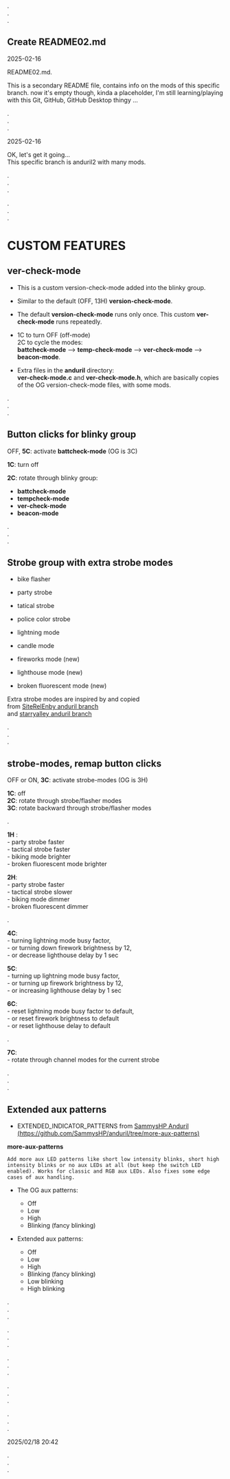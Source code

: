 
.   
.   
.   

## Create README02.md

2025-02-16  

README02.md.  

This is a secondary README file, contains info on the mods of this specific branch.
now it's empty though, kinda a placeholder, I'm still learning/playing with this Git, GitHub, GitHub Desktop thingy ...  

.   
.   
.   

2025-02-16   

OK, let's get it going...   
This specific branch is anduril2 with many mods. 

.   
.   
.   

.   
.   
.   

# CUSTOM FEATURES   


## ver-check-mode

 - This is a custom version-check-mode added into the blinky group.  

 - Similar to the default (OFF, 13H) **version-check-mode**.  

 - The default **version-check-mode** runs only once. This custom **ver-check-mode** runs repeatedly. 

 - 1C to turn OFF (off-mode)  
  2C to cycle the modes:  
  **battcheck-mode**  --> **temp-check-mode**  -->  **ver-check-mode**  -->  **beacon-mode**.  

 - Extra files in the **anduril** directory:  
   **ver-check-mode.c** and **ver-check-mode.h**, which are basically copies of the OG version-check-mode files, with some mods.


.   
.   
.   


##   Button clicks for blinky group

OFF, **5C**: activate **battcheck-mode** (OG is 3C)   

**1C**: turn off  

**2C**: rotate through blinky group:  
   - **battcheck-mode**
   - **tempcheck-mode**  
   - **ver-check-mode**  
   - **beacon-mode**   

.  
.  
.   


## Strobe group with extra strobe modes

   - bike flasher
   - party strobe
   - tatical strobe
   - police color strobe 
   - lightning mode
   - candle mode
     
   - fireworks mode (new)
   - lighthouse mode (new)
   - broken fluorescent mode (new)
  

Extra strobe modes are inspired by and copied   
from [SiteRelEnby anduril branch](https://github.com/SiteRelEnby/anduril)   
and [starryalley anduril branch](https://github.com/starryalley/anduril) 


.  
.  
.  


## strobe-modes, remap button clicks 

OFF or ON, **3C**: activate strobe-modes (OG is 3H)  

**1C**: off  
**2C**: rotate through strobe/flasher modes  
**3C**: rotate backward through strobe/flasher modes  

.  

**1H** :  
    -  party strobe faster  
    -  tactical strobe faster  
    -  biking mode brighter  
    -  broken fluorescent mode brighter  

**2H**:   
    -  party strobe faster  
    -  tactical strobe slower  
    -  biking mode dimmer  
    -  broken fluorescent dimmer  

.  

**4C**:  
    -  turning lightning mode busy factor,   
    -  or turning down firework brightness by 12,  
    -  or decrease lighthouse delay by 1 sec  

**5C**:   
    -   turning up lightning mode busy factor,   
    -   or turning up firework brightness by 12,  
    -   or increasing lighthouse delay by 1 sec  

**6C**:    
    -   reset lightning mode busy factor to default,  
    -   or reset firework brightness to default  
    -   or reset lighthouse delay to default  

.  

**7C**:  
    -   rotate through channel modes for the current strobe  


.   
.   
.   


## Extended aux patterns


- EXTENDED_INDICATOR_PATTERNS from [SammysHP Anduril  (https://github.com/SammysHP/anduril/tree/more-aux-patterns)](https://github.com/SammysHP/anduril/tree/more-aux-patterns) 


**more-aux-patterns** 

```
Add more aux LED patterns like short low intensity blinks, short high intensity blinks or no aux LEDs at all (but keep the switch LED enabled). Works for classic and RGB aux LEDs. Also fixes some edge cases of aux handling.

```



- The OG aux patterns:   
   - Off 
   - Low
   - High 
   - Blinking (fancy blinking) 

- Extended aux patterns:   
   - Off 
   - Low
   - High 
   - Blinking (fancy blinking) 
   - Low blinking 
   - High blinking 



.   
.   
.   


.   
.   
.   



.   
.   
.   



.   
.   
.   



.   
.   
.   



2025/02/18 20:42




.   
.   
.   

